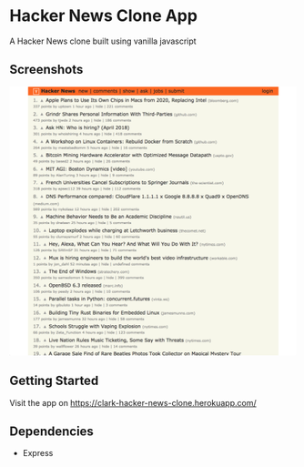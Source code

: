 # Hacker News Clone App

A Hacker News clone built using vanilla javascript

## Screenshots

!["HomePage"](https://github.com/ckrac/Hacker-News-Clone/blob/master/docs/HackerClone1.png?raw=true)

## Getting Started

Visit the app on https://clark-hacker-news-clone.herokuapp.com/

## Dependencies

- Express
